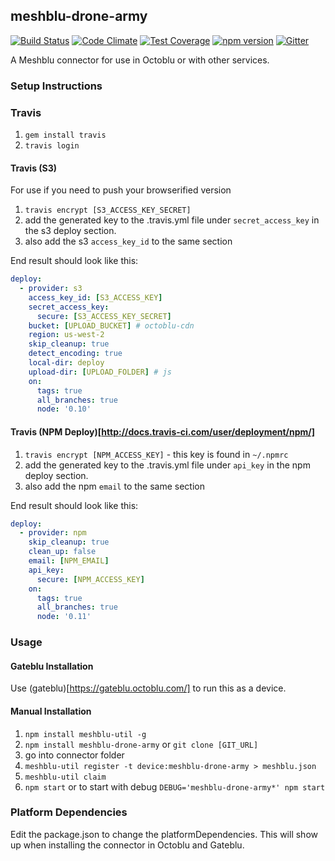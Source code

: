 ## meshblu-drone-army

[![Build Status](https://travis-ci.org/octoblu/meshblu-drone-army.svg?branch=master)](https://travis-ci.org/octoblu/meshblu-drone-army)
[![Code Climate](https://codeclimate.com/github/octoblu/meshblu-drone-army/badges/gpa.svg)](https://codeclimate.com/github/octoblu/meshblu-drone-army)
[![Test Coverage](https://codeclimate.com/github/octoblu/meshblu-drone-army/badges/coverage.svg)](https://codeclimate.com/github/octoblu/meshblu-drone-army)
[![npm version](https://badge.fury.io/js/meshblu-drone-army.svg)](http://badge.fury.io/js/meshblu-drone-army)
[![Gitter](https://badges.gitter.im/octoblu/help.svg)](https://gitter.im/octoblu/help)

A Meshblu connector for use in Octoblu or with other services.

### Setup Instructions

### Travis

1. `gem install travis`
1. `travis login`

#### Travis (S3)

For use if you need to push your browserified version

1. `travis encrypt [S3_ACCESS_KEY_SECRET]`
1. add the generated key to the .travis.yml file under `secret_access_key` in the s3 deploy section.
1. also add the s3 `access_key_id` to the same section

End result should look like this:

```yml
deploy:
  - provider: s3
    access_key_id: [S3_ACCESS_KEY]
    secret_access_key:
      secure: [S3_ACCESS_KEY_SECRET]
    bucket: [UPLOAD_BUCKET] # octoblu-cdn
    region: us-west-2
    skip_cleanup: true
    detect_encoding: true
    local-dir: deploy
    upload-dir: [UPLOAD_FOLDER] # js
    on:
      tags: true
      all_branches: true
      node: '0.10'
```

#### Travis (NPM Deploy)[http://docs.travis-ci.com/user/deployment/npm/]

1. `travis encrypt [NPM_ACCESS_KEY]` - this key is found in `~/.npmrc`
1. add the generated key to the .travis.yml file under `api_key` in the npm deploy section.
1. also add the npm `email` to the same section

End result should look like this:

```yml
deploy:
  - provider: npm
    skip_cleanup: true
    clean_up: false
    email: [NPM_EMAIL]
    api_key:
      secure: [NPM_ACCESS_KEY]
    on:
      tags: true
      all_branches: true
      node: '0.11'
```

### Usage

#### Gateblu Installation

Use (gateblu)[https://gateblu.octoblu.com/] to run this as a device.

#### Manual Installation

1. `npm install meshblu-util -g`
1. `npm install meshblu-drone-army` or `git clone [GIT_URL]`
1. go into connector folder
1. `meshblu-util register -t device:meshblu-drone-army > meshblu.json`
1. `meshblu-util claim`
1. `npm start` or to start with debug `DEBUG='meshblu-drone-army*' npm start`


### Platform Dependencies

Edit the package.json to change the platformDependencies. This will show up when installing the connector in Octoblu and Gateblu.
